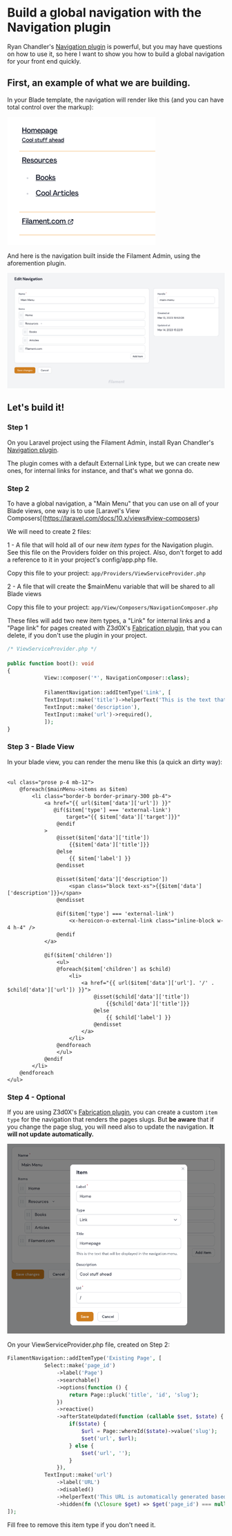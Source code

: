 # Build a global navigation with the Navigation plugin

Ryan Chandler's [Navigation plugin](https://filamentphp.com/plugins/navigation) is powerful, but you may have questions on how to use it, so here I want to show you how to build a global navigation for your front end quickly.

## First, an example of what we are building.

In your Blade template, the navigation will render like this (and you can have total control over the markup):

![Blade view](https://raw.githubusercontent.com/sjardim/filament-tricks/main/screenshots/filament-navigation-00.png)

And here is the navigation built inside the Filament Admin, using the aforemention plugin. 

![Navigation on Filament Admin](https://raw.githubusercontent.com/sjardim/filament-tricks/main/screenshots/filament-navigation-01.png)

## Let's build it!

### Step 1

On you Laravel project using the Filament Admin, install Ryan Chandler's [Navigation plugin](https://filamentphp.com/plugins/navigation).

The plugin comes with a default External Link type, but we can create new ones, for internal links for instance, and that's what we gonna do.

### Step 2

To have a global navigation, a "Main Menu" that you can use on all of your Blade views, one way is to use [Laravel's View Composers[(https://laravel.com/docs/10.x/views#view-composers)

We will need to create 2 files:

1 - A file that will hold all of our new *item types* for the Navigation plugin. See this file on the Providers folder on this project. Also, don't forget to add a reference to it in your project's config/app.php file. 

Copy this file to your project: `app/Providers/ViewServiceProvider.php` 

2 - A file that will create the $mainMenu variable that will be shared to all Blade views

Copy this file to your project: `app/View/Composers/NavigationComposer.php` 

These files will add two new item types, a "Link" for internal links and a "Page link" for pages created with Z3d0X's [Fabrication plugin](https://filamentphp.com/plugins/fabricator), that you can delete, if you don't use the plugin in your project.

```php
/* ViewServiceProvider.php */

public function boot(): void
{
            View::composer('*', NavigationComposer::class);

            FilamentNavigation::addItemType('Link', [
            TextInput::make('title')->helperText('This is the text that will be displayed in the navigation menu.'),
            TextInput::make('description'),
            TextInput::make('url')->required(),
            ]);
}
```

### Step 3 - Blade View

In your blade view, you can render the menu like this (a quick an dirty way): 
```blade

<ul class="prose p-4 mb-12">
    @foreach($mainMenu->items as $item)
        <li class="border-b border-primary-300 pb-4">
            <a href="{{ url($item['data']['url']) }}"
               @if($item['type'] === 'external-link')
                   target="{{ $item['data']['target']}}"
                @endif
            >
                @isset($item['data']['title'])
                    {{$item['data']['title']}}
                @else
                    {{ $item['label'] }}
                @endisset

                @isset($item['data']['description'])
                    <span class="block text-xs">{{$item['data']['description']}}</span>
                @endisset

                @if($item['type'] === 'external-link')
                    <x-heroicon-o-external-link class="inline-block w-4 h-4" />
                @endif
            </a>

            @if($item['children'])
                <ul>
                @foreach($item['children'] as $child)
                    <li>
                        <a href="{{ url($item['data']['url']. '/' . $child['data']['url']) }}">
                            @isset($child['data']['title'])
                                {{$child['data']['title']}}
                            @else
                                {{ $child['label'] }}
                            @endisset
                        </a>
                    </li>
                @endforeach
                </ul>
            @endif
        </li>
    @endforeach
</ul>

```

### Step 4 - Optional

If you are using Z3d0X's [Fabrication plugin](https://filamentphp.com/plugins/fabricator), you can create a custom `item type` for the navigation that renders the pages slugs. But **be aware** that if you change the page slug, you will need also to update the navigation. **It will not update automatically.**

![Navigation on Filament Admin](https://raw.githubusercontent.com/sjardim/filament-tricks/main/screenshots/filament-navigation-05.png)

On your ViewServiceProvider.php file, created on Step 2: 

```php
FilamentNavigation::addItemType('Existing Page', [
            Select::make('page_id')
                ->label('Page')
                ->searchable()
                ->options(function () {
                    return Page::pluck('title', 'id', 'slug');
                })
                ->reactive()
                ->afterStateUpdated(function (callable $set, $state) {
                    if($state) {
                        $url = Page::whereId($state)->value('slug');
                        $set('url', $url);
                    } else {
                        $set('url', '');
                    }
                }),
            TextInput::make('url')
                ->label('URL')
                ->disabled()
                ->helperText('This URL is automatically generated based on the page you select above.')
                ->hidden(fn (\Closure $get) => $get('page_id') === null),
]);
```

Fill free to remove this item type if you don't need it.



